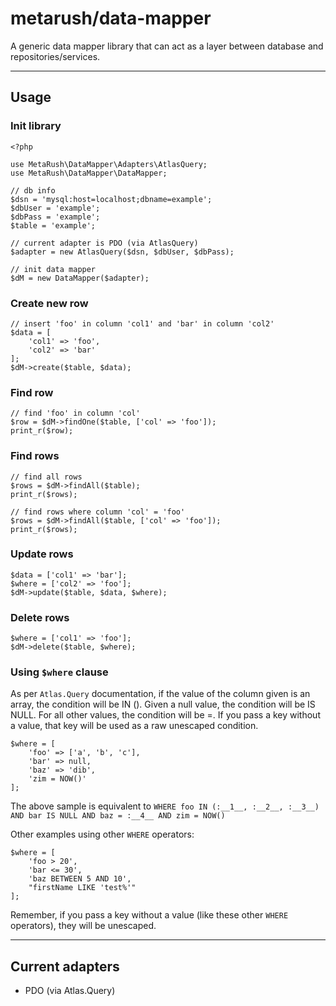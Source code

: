 # metarush/data-mapper

A generic data mapper library that can act as a layer between database and repositories/services.

---

## Usage

### Init library

    <?php

    use MetaRush\DataMapper\Adapters\AtlasQuery;
    use MetaRush\DataMapper\DataMapper;

    // db info
    $dsn = 'mysql:host=localhost;dbname=example';
	$dbUser = 'example';
	$dbPass = 'example';
    $table = 'example';

    // current adapter is PDO (via AtlasQuery)
    $adapter = new AtlasQuery($dsn, $dbUser, $dbPass);

    // init data mapper
    $dM = new DataMapper($adapter);

### Create new row

    // insert 'foo' in column 'col1' and 'bar' in column 'col2'
    $data = [
        'col1' => 'foo',
        'col2' => 'bar'
    ];
    $dM->create($table, $data);

### Find row

    // find 'foo' in column 'col'
    $row = $dM->findOne($table, ['col' => 'foo']);
    print_r($row);

### Find rows

    // find all rows
    $rows = $dM->findAll($table);
    print_r($rows);

    // find rows where column 'col' = 'foo'
    $rows = $dM->findAll($table, ['col' => 'foo']);
    print_r($rows);

### Update rows

    $data = ['col1' => 'bar'];
    $where = ['col2' => 'foo'];
    $dM->update($table, $data, $where);

### Delete rows

    $where = ['col1' => 'foo'];
    $dM->delete($table, $where);

### Using `$where` clause

As per `Atlas.Query` documentation, if the value of the column given is an array, the condition will be IN (). Given a null value, the condition will be IS NULL. For all other values, the condition will be =. If you pass a key without a value, that key will be used as a raw unescaped condition.

    $where = [
        'foo' => ['a', 'b', 'c'],
        'bar' => null,
        'baz' => 'dib',
        'zim = NOW()'
    ];

The above sample is equivalent to
`WHERE foo IN (:__1__, :__2__, :__3__) AND bar IS NULL AND baz = :__4__ AND zim = NOW()`

Other examples using other `WHERE` operators:

    $where = [
        'foo > 20',
        'bar <= 30',
        'baz BETWEEN 5 AND 10',
        "firstName LIKE 'test%'"
    ];

Remember, if you pass a key without a value (like these other `WHERE` operators), they will be unescaped.

---

## Current adapters

- PDO (via Atlas.Query)